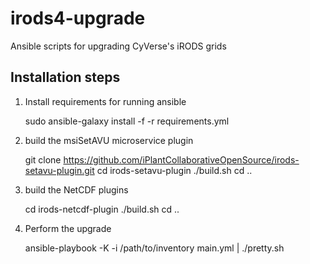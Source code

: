 # irods4-upgrade

Ansible scripts for upgrading CyVerse's iRODS grids

## Installation steps

1. Install requirements for running ansible

    sudo ansible-galaxy install -f -r requirements.yml

1. build the msiSetAVU microservice plugin

    git clone https://github.com/iPlantCollaborativeOpenSource/irods-setavu-plugin.git
    cd irods-setavu-plugin
    ./build.sh
    cd ..

1. build the NetCDF plugins

    cd irods-netcdf-plugin
    ./build.sh
    cd ..

1. Perform the upgrade

    ansible-playbook -K -i /path/to/inventory main.yml | ./pretty.sh

